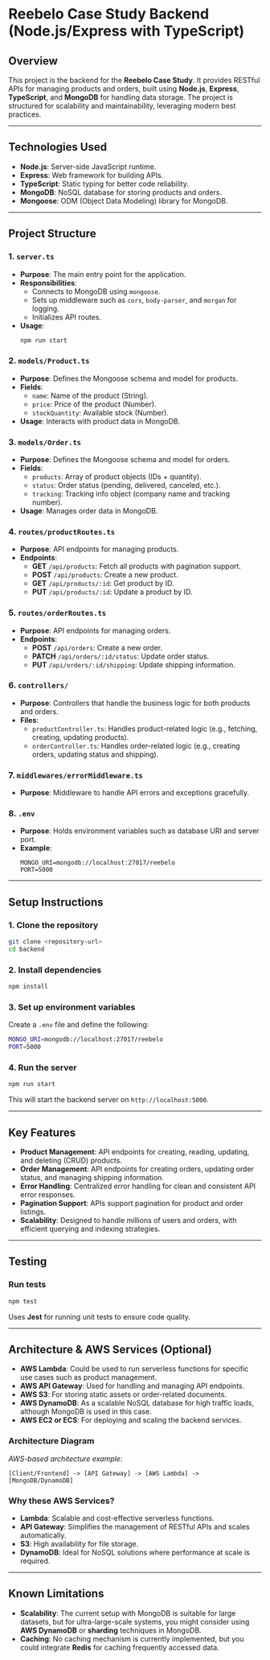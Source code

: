 # **Reebelo Case Study Backend** (Node.js/Express with TypeScript)

## **Overview**

This project is the backend for the **Reebelo Case Study**. It provides RESTful APIs for managing products and orders, built using **Node.js**, **Express**, **TypeScript**, and **MongoDB** for handling data storage. The project is structured for scalability and maintainability, leveraging modern best practices.

---

## **Technologies Used**

- **Node.js**: Server-side JavaScript runtime.
- **Express**: Web framework for building APIs.
- **TypeScript**: Static typing for better code reliability.
- **MongoDB**: NoSQL database for storing products and orders.
- **Mongoose**: ODM (Object Data Modeling) library for MongoDB.

---

## **Project Structure**

### **1. `server.ts`**

- **Purpose**: The main entry point for the application.
- **Responsibilities**:
  - Connects to MongoDB using `mongoose`.
  - Sets up middleware such as `cors`, `body-parser`, and `morgan` for logging.
  - Initializes API routes.
- **Usage**:
  ```bash
  npm run start
  ```

### **2. `models/Product.ts`**

- **Purpose**: Defines the Mongoose schema and model for products.
- **Fields**:
  - `name`: Name of the product (String).
  - `price`: Price of the product (Number).
  - `stockQuantity`: Available stock (Number).
- **Usage**: Interacts with product data in MongoDB.

### **3. `models/Order.ts`**

- **Purpose**: Defines the Mongoose schema and model for orders.
- **Fields**:
  - `products`: Array of product objects (IDs + quantity).
  - `status`: Order status (pending, delivered, canceled, etc.).
  - `tracking`: Tracking info object (company name and tracking number).
- **Usage**: Manages order data in MongoDB.

### **4. `routes/productRoutes.ts`**

- **Purpose**: API endpoints for managing products.
- **Endpoints**:
  - **GET** `/api/products`: Fetch all products with pagination support.
  - **POST** `/api/products`: Create a new product.
  - **GET** `/api/products/:id`: Get product by ID.
  - **PUT** `/api/products/:id`: Update a product by ID.

### **5. `routes/orderRoutes.ts`**

- **Purpose**: API endpoints for managing orders.
- **Endpoints**:
  - **POST** `/api/orders`: Create a new order.
  - **PATCH** `/api/orders/:id/status`: Update order status.
  - **PUT** `/api/orders/:id/shipping`: Update shipping information.

### **6. `controllers/`**

- **Purpose**: Controllers that handle the business logic for both products and orders.
- **Files**:
  - `productController.ts`: Handles product-related logic (e.g., fetching, creating, updating products).
  - `orderController.ts`: Handles order-related logic (e.g., creating orders, updating status and shipping).

### **7. `middlewares/errorMiddleware.ts`**

- **Purpose**: Middleware to handle API errors and exceptions gracefully.

### **8. `.env`**

- **Purpose**: Holds environment variables such as database URI and server port.
- **Example**:
  ```env
  MONGO_URI=mongodb://localhost:27017/reebelo
  PORT=5000
  ```

---

## **Setup Instructions**

### **1. Clone the repository**

```bash
git clone <repository-url>
cd backend
```

### **2. Install dependencies**

```bash
npm install
```

### **3. Set up environment variables**

Create a `.env` file and define the following:

```bash
MONGO_URI=mongodb://localhost:27017/reebelo
PORT=5000
```

### **4. Run the server**

```bash
npm run start
```

This will start the backend server on `http://localhost:5000`.

---

## **Key Features**

- **Product Management**: API endpoints for creating, reading, updating, and deleting (CRUD) products.
- **Order Management**: API endpoints for creating orders, updating order status, and managing shipping information.
- **Error Handling**: Centralized error handling for clean and consistent API error responses.
- **Pagination Support**: APIs support pagination for product and order listings.
- **Scalability**: Designed to handle millions of users and orders, with efficient querying and indexing strategies.

---

## **Testing**

### **Run tests**

```bash
npm test
```

Uses **Jest** for running unit tests to ensure code quality.

---

## **Architecture & AWS Services (Optional)**

- **AWS Lambda**: Could be used to run serverless functions for specific use cases such as product management.
- **AWS API Gateway**: Used for handling and managing API endpoints.
- **AWS S3**: For storing static assets or order-related documents.
- **AWS DynamoDB**: As a scalable NoSQL database for high traffic loads, although MongoDB is used in this case.
- **AWS EC2 or ECS**: For deploying and scaling the backend services.

### **Architecture Diagram**

_AWS-based architecture example:_

```
[Client/Frontend] -> [API Gateway] -> [AWS Lambda] -> [MongoDB/DynamoDB]
```

### **Why these AWS Services?**

- **Lambda**: Scalable and cost-effective serverless functions.
- **API Gateway**: Simplifies the management of RESTful APIs and scales automatically.
- **S3**: High availability for file storage.
- **DynamoDB**: Ideal for NoSQL solutions where performance at scale is required.

---

## **Known Limitations**

- **Scalability**: The current setup with MongoDB is suitable for large datasets, but for ultra-large-scale systems, you might consider using **AWS DynamoDB** or **sharding** techniques in MongoDB.
- **Caching**: No caching mechanism is currently implemented, but you could integrate **Redis** for caching frequently accessed data.
